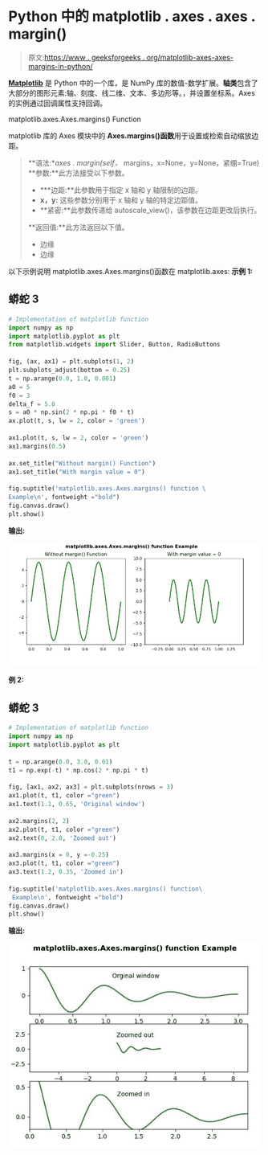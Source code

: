 # Python 中的 matplotlib . axes . axes . margin()

> 原文:[https://www . geeksforgeeks . org/matplotlib-axes-axes-margins-in-python/](https://www.geeksforgeeks.org/matplotlib-axes-axes-margins-in-python/)

[**Matplotlib**](https://www.geeksforgeeks.org/python-introduction-matplotlib/) 是 Python 中的一个库，是 NumPy 库的数值-数学扩展。**轴类**包含了大部分的图形元素:轴、刻度、线二维、文本、多边形等。，并设置坐标系。Axes 的实例通过回调属性支持回调。

matplotlib.axes.Axes.margins() Function

matplotlib 库的 Axes 模块中的 **Axes.margins()函数**用于设置或检索自动缩放边距。

> **语法:**axes . margin(self，* margins，x=None，y=None，紧绷=True)
> **参数:**此方法接受以下参数。
> 
> *   ***边距:**此参数用于指定 x 轴和 y 轴限制的边距。
> *   **x，y:** 这些参数分别用于 x 轴和 y 轴的特定边距值。
> *   **紧密:**此参数传递给 autoscale_view()，该参数在边距更改后执行。
> 
> **返回值:**此方法返回以下值。
> 
> *   边缘
> *   边缘

以下示例说明 matplotlib.axes.Axes.margins()函数在 matplotlib.axes:
**示例 1:**

## 蟒蛇 3

```py
# Implementation of matplotlib function 
import numpy as np
import matplotlib.pyplot as plt
from matplotlib.widgets import Slider, Button, RadioButtons

fig, (ax, ax1) = plt.subplots(1, 2)
plt.subplots_adjust(bottom = 0.25)
t = np.arange(0.0, 1.0, 0.001)
a0 = 5
f0 = 3
delta_f = 5.0
s = a0 * np.sin(2 * np.pi * f0 * t)
ax.plot(t, s, lw = 2, color = 'green')

ax1.plot(t, s, lw = 2, color = 'green')
ax1.margins(0.5)

ax.set_title("Without margin() Function")
ax1.set_title("With margin value = 0")

fig.suptitle('matplotlib.axes.Axes.margins() function \
Example\n', fontweight ="bold")
fig.canvas.draw()
plt.show()
```

**输出:**

![](img/b4b131ef01873dd906aa64c94a21972b.png)

**例 2:**

## 蟒蛇 3

```py
# Implementation of matplotlib function 
import numpy as np
import matplotlib.pyplot as plt

t = np.arange(0.0, 3.0, 0.01)
t1 = np.exp(-t) * np.cos(2 * np.pi * t)

fig, [ax1, ax2, ax3] = plt.subplots(nrows = 3)
ax1.plot(t, t1, color ="green")
ax1.text(1.1, 0.65, 'Original window')

ax2.margins(2, 2)
ax2.plot(t, t1, color ="green")
ax2.text(0, 2.0, 'Zoomed out')

ax3.margins(x = 0, y =-0.25)
ax3.plot(t, t1, color ="green")
ax3.text(1.2, 0.35, 'Zoomed in')

fig.suptitle('matplotlib.axes.Axes.margins() function\
 Example\n', fontweight ="bold")
fig.canvas.draw()
plt.show()
```

**输出:**

![](img/b9ecdd1191b2c8a590b2803aa08e8126.png)
